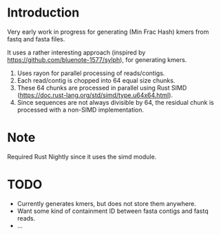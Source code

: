 
# Introduction
Very early work in progress for generating (Min Frac Hash) kmers from fastq and fasta files.

It uses a rather interesting approach (inspired by https://github.com/bluenote-1577/sylph), for generating kmers.
  1. Uses rayon for parallel processing of reads/contigs.
  2. Each read/contig is chopped into 64 equal size chunks.
  3. These 64 chunks are processed in parallel using Rust SIMD (https://doc.rust-lang.org/std/simd/type.u64x64.html).
  4. Since sequences are not always divisible by 64, the residual chunk is processed with a non-SIMD implementation.

# Note
Required Rust Nightly since it uses the simd module.

# TODO
* Currently generates kmers, but does not store them anywhere.
* Want some kind of containment ID between fasta contigs and fastq reads.
* ...
